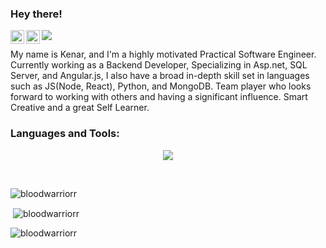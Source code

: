 ### Hey there! 

<a href="https://www.instagram.com/kenar_shitrit/">
  <img align="left" alt="Kenar's LinkedIn" width="22px" src="https://github.com/hussainweb/hussainweb/blob/main/icons/linkedin.png?raw=true" />  
</a>


<a href="https://www.instagram.com/kenar_shitrit/">
  <img align="left" alt="Kenar's Instagram" width="22px" src="https://raw.githubusercontent.com/hussainweb/hussainweb/main/icons/instagram.png" />  
</a>


![](https://api.visitorbadge.io/api/VisitorHit?user=bloodwarriorr&repo=bloodwarriorr&countColor=%237B1E7A)
<br />


My name is Kenar, and I'm a highly motivated Practical Software Engineer.
Currently working as a Backend Developer, Specializing in Asp.net, SQL Server, and Angular.js, I also have a broad in-depth skill set in languages such as JS(Node, React), Python, and MongoDB.
Team player who looks forward to working with others and having a significant influence. Smart Creative and a great Self Learner.
<br />

<h3 align="left">Languages and Tools:</h3>

<p align="center">
  <a href="https://skillicons.dev">
    <img src="https://skillicons.dev/icons?i=html,css,sass,bootstrap,javascript,ts,react,angular,nodejs,mongodb,mysql,firebase,heroku,postman" />
  </a>
</p>
<br />



<p><img align="center" src="https://github-readme-stats.vercel.app/api/top-langs?username=bloodwarriorr&show_icons=true&locale=en&layout=compact" alt="bloodwarriorr" /></p>



<p>&nbsp;<img align="center" src="https://github-readme-stats.vercel.app/api?username=bloodwarriorr&show_icons=true&locale=en" alt="bloodwarriorr" /></p>


<p><img align="center" src="https://github-readme-streak-stats.herokuapp.com/?user=bloodwarriorr&" alt="bloodwarriorr" /></p>
<br><br>




